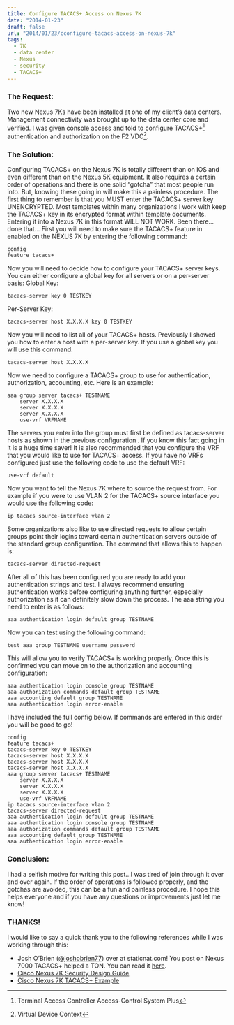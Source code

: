 ```yaml
---
title: Configure TACACS+ Access on Nexus 7K
date: "2014-01-23"
draft: false
url: "2014/01/23/cconfigure-tacacs-access-on-nexus-7k"
tags:
  - 7K
  - data center
  - Nexus
  - security
  - TACACS+
---
```


### The Request:

Two new Nexus 7Ks have been installed at one of my client’s data centers. Management connectivity was brought up to the data center core and verified. I was given console access and told to configure TACACS+[^1] authentication and authorization on the F2 VDC[^2].

<!--more-->

### The Solution:

Configuring TACACS+ on the Nexus 7K is totally different than on IOS and even different than on the Nexus 5K equipment. It also requires a certain order of operations and there is one solid “gotcha” that most people run into. But, knowing these going in will make this a painless procedure. The first thing to remember is that you MUST enter the TACACS+ server key UNENCRYPTED. Most templates within many organizations I work with keep the TACACS+ key in its encrypted format within template documents. Entering it into a Nexus 7K in this format WILL NOT WORK. Been there…done that… First you will need to make sure the TACACS+ feature in enabled on the NEXUS 7K by entering the following command:

    config
    feature tacacs+

Now you will need to decide how to configure your TACACS+ server keys. You can either configure a global key for all servers or on a per-server basis: Global Key:

    tacacs-server key 0 TESTKEY

Per-Server Key:

    tacacs-server host X.X.X.X key 0 TESTKEY

Now you will need to list all of your TACACS+ hosts. Previously I showed you how to enter a host with a per-server key. If you use a global key you will use this command:

    tacacs-server host X.X.X.X

Now we need to configure a TACACS+ group to use for authentication, authorization, accounting, etc. Here is an example:

    aaa group server tacacs+ TESTNAME
        server X.X.X.X
        server X.X.X.X
        server X.X.X.X
        use-vrf VRFNAME

The servers you enter into the group must first be defined as tacacs-server hosts as shown in the previous configuration . If you know this fact going in it is a huge time saver! It is also recommended that you configure the VRF that you would like to use for TACACS+ access. If you have no VRFs configured just use the following code to use the default VRF:

    use-vrf default

Now you want to tell the Nexus 7K where to source the request from. For example if you were to use VLAN 2 for the TACACS+ source interface you would use the following code:

    ip tacacs source-interface vlan 2

Some organizations also like to use directed requests to allow certain groups point their logins toward certain authentication servers outside of the standard group configuration. The command that allows this to happen is:

    tacacs-server directed-request

After all of this has been configured you are ready to add your authentication strings and test. I always recommend ensuring authentication works before configuring anything further, especially authorization as it can definitely slow down the process. The aaa string you need to enter is as follows:

    aaa authentication login default group TESTNAME

Now you can test using the following command:

    test aaa group TESTNAME username password

This will allow you to verify TACACS+ is working properly. Once this is confirmed you can move on to the authorization and accounting configuration:

    aaa authentication login console group TESTNAME
    aaa authorization commands default group TESTNAME
    aaa accounting default group TESTNAME
    aaa authentication login error-enable

I have included the full config below. If commands are entered in this order you will be good to go!

    config
    feature tacacs+
    tacacs-server key 0 TESTKEY
    tacacs-server host X.X.X.X
    tacacs-server host X.X.X.X
    tacacs-server host X.X.X.X
    aaa group server tacacs+ TESTNAME
        server X.X.X.X
        server X.X.X.X
        server X.X.X.X
        use-vrf VRFNAME
    ip tacacs source-interface vlan 2
    tacacs-server directed-request
    aaa authentication login default group TESTNAME
    aaa authentication login console group TESTNAME
    aaa authorization commands default group TESTNAME
    aaa accounting default group TESTNAME
    aaa authentication login error-enable

### Conclusion:

I had a selfish motive for writing this post…I was tired of join through it over and over again. If the order of operations is followed properly, and the gotchas are avoided, this can be a fun and painless procedure. I hope this helps everyone and if you have any questions or improvements just let me know!

### THANKS!

I would like to say a quick thank you to the following references while I was working through this:

*   Josh O’Brien ([@joshobrien77](https://twitter.com/joshobrien77)) over at staticnat.com! You post on Nexus 7000 TACACS+ helped a TON. You can read it [here](http://www.staticnat.com/2010/11/07/tacacs-on-nexus-7000/).
*   [Cisco Nexus 7K Security Design Guide](http://www.cisco.com/en/US/docs/switches/datacenter/sw/6_x/nx-os/security/configuration/guide/b_Cisco_Nexus_7000_NX-OS_Security_Configuration_Guide__Release_6.x_chapter_0110.html)
*   [Cisco Nexus 7K TACACS+ Example](https://supportforums.cisco.com/docs/DOC-16435)


[^1]: Terminal Access Controller Access-Control System Plus
[^2]: Virtual Device Context